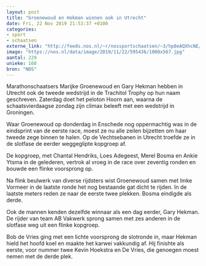 ```yaml
---
layout: post
title: "Groenewoud en Hekman winnen ook in Utrecht"
date: Fri, 22 Nov 2019 21:53:37 +0100
categories: 
- sport 
- schaatsen 
externe_link: "http://feeds.nos.nl/~r/nossportschaatsen/~3/hp8eAQXhcNE/2311604"
image: "https://nos.nl/data/image/2019/11/22/595436/1008x567.jpg"
aantal: 229
unieke: 160
bron: "NOS"
---
```


<p>Marathonschaatsers Marijke Groenewoud en Gary Hekman hebben in Utrecht ook de tweede wedstrijd in de Trachitol Trophy op hun naam geschreven. Zaterdag doet het peloton Hoorn aan, waarna de schaatsvierdaagse zondag zijn climax beleeft met een wedstrijd in Groningen.</p>
<p>Waar Groenewoud op donderdag in Enschede nog oppermachtig was in de eindsprint van de eerste race, moest ze nu alle zeilen bijzetten om haar tweede zege binnen te halen. Op de Vechtsebanen in Utrecht troefde ze in de slotfase de eerder weggeglipte kopgroep af.</p>
<p>De kopgroep, met Chantal Hendriks, Loes Adegeest, Merel Bosma en Ankie Ytsma in de gelederen, vertrok al vroeg in de race over zeventig ronden en bouwde een flinke voorsprong op.</p>
<p>Na flink beulwerk van diverse rijdsters wist Groenewoud samen met Imke Vormeer in de laatste ronde het nog bestaande gat dicht te rijden. In de laatste meters reden ze naar de eerste twee plekken. Bosma eindigde als derde.</p>
<p>Ook de mannen kenden dezelfde winnaar als een dag eerder, Gary Hekman. De rijder van team AB Vakwerk sprong samen met zes anderen in de slotfase weg uit een flinke kopgroep.</p>
<p>Bob de Vries ging met een lichte voorsprong de slotronde in, maar Hekman hield het hoofd koel en maakte het karwei vakkundig af. Hij finishte als eerste, voor nummer twee Kevin Hoekstra en De Vries, die genoegen moest nemen met de derde plek.</p><img src="http://feeds.feedburner.com/~r/nossportschaatsen/~4/hp8eAQXhcNE" height="1" width="1" alt=""/>
